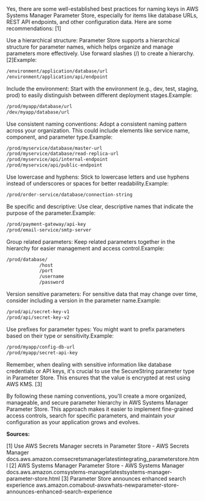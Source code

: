 Yes, there are some well-established best practices for naming keys in AWS Systems Manager Parameter Store, especially for items like database URLs, REST API endpoints, and other configuration data. Here are some recommendations: [1]

Use a hierarchical structure: Parameter Store supports a hierarchical structure for parameter names, which helps organize and manage parameters more effectively. Use forward slashes (/) to create a hierarchy. [2]Example:

```bash
/environment/application/database/url
/environment/application/api/endpoint
```

Include the environment: Start with the environment (e.g., dev, test, staging, prod) to easily distinguish between different deployment stages.Example:

```bash
/prod/myapp/database/url
/dev/myapp/database/url
```

Use consistent naming conventions: Adopt a consistent naming pattern across your organization. This could include elements like service name, component, and parameter type.Example:

```bash
/prod/myservice/database/master-url
/prod/myservice/database/read-replica-url
/prod/myservice/api/internal-endpoint
/prod/myservice/api/public-endpoint
```

Use lowercase and hyphens: Stick to lowercase letters and use hyphens instead of underscores or spaces for better readability.Example:

```bash
/prod/order-service/database/connection-string
```

Be specific and descriptive: Use clear, descriptive names that indicate the purpose of the parameter.Example:

```bash
/prod/payment-gateway/api-key
/prod/email-service/smtp-server
```

Group related parameters: Keep related parameters together in the hierarchy for easier management and access control.Example:

```bash
/prod/database/
            /host
            /port
            /username
            /password
```

Version sensitive parameters: For sensitive data that may change over time, consider including a version in the parameter name.Example:

```bash
/prod/api/secret-key-v1
/prod/api/secret-key-v2
```
Use prefixes for parameter types: You might want to prefix parameters based on their type or sensitivity.Example:

```bash
/prod/myapp/config-db-url
/prod/myapp/secret-api-key
```

Remember, when dealing with sensitive information like database credentials or API keys, it's crucial to use the SecureString parameter type in Parameter Store. This ensures that the value is encrypted at rest using AWS KMS. [3]

By following these naming conventions, you'll create a more organized, manageable, and secure parameter hierarchy in AWS Systems Manager Parameter Store. This approach makes it easier to implement fine-grained access controls, search for specific parameters, and maintain your configuration as your application grows and evolves.

**Sources:**

[1] Use AWS Secrets Manager secrets in Parameter Store - AWS Secrets Manager
docs.aws.amazon.comsecretsmanagerlatestintegrating_parameterstore.html
[2] AWS Systems Manager Parameter Store - AWS Systems Manager
docs.aws.amazon.comsystems-managerlatestsystems-manager-parameter-store.html
[3] Parameter Store announces enhanced search experience
aws.amazon.comabout-awswhats-newparameter-store-announces-enhanced-search-experience